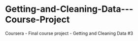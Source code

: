 # Getting-and-Cleaning-Data---Course-Project
Coursera - Final course project - Getting and Cleaning Data #3
